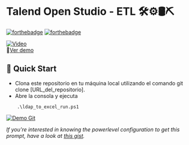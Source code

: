# Talend Open Studio - ETL 🛠⚙️🛢️⛏️

[![forthebadge](http://forthebadge.com/images/badges/made-with-java.svg)](https://www.linkedin.com/in/drphp/)
[![forthebadge](http://forthebadge.com/images/badges/built-with-love.svg)](https://www.linkedin.com/in/drphp/)

[![Video](https://img.youtube.com/vi/m8Hae0KYcgM/0.jpg)](https://www.youtube.com/watch?v=m8Hae0KYcgM)  
🎥[Ver demo](https://www.youtube.com/watch?v=m8Hae0KYcgM)

## 🚀 Quick Start
- Clona este repositorio en tu máquina local utilizando el comando git clone [URL_del_repositorio].
- Abre la consola y ejecuta

```
    .\ldap_to_excel_run.ps1
```
<a href="#" target="_self" style="pointer-events: none;">
  <img src="https://wiesseconsultores.com/demo.gif" alt="Demo Git">
</a>

*If you're interested in knowing the powerlevel configuration to get this prompt, have a look at [this gist](https://github.com/phpeitor/).*

